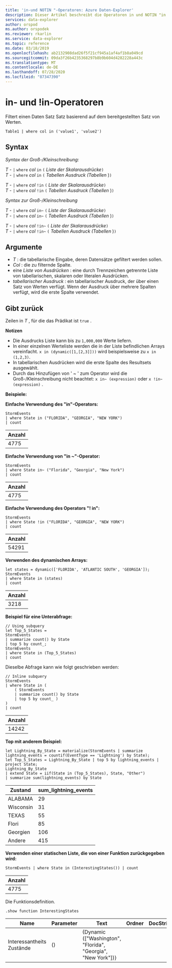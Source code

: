 ```yaml
---
title: 'in-und NOTIN "-Operatoren: Azure Daten-Explorer'
description: Dieser Artikel beschreibt die Operatoren in und NOTIN "in Azure Daten-Explorer.
services: data-explorer
author: orspod
ms.author: orspodek
ms.reviewer: rkarlin
ms.service: data-explorer
ms.topic: reference
ms.date: 03/18/2019
ms.openlocfilehash: ab2132908dad26f5f21cf945a1af4af1b8a049cd
ms.sourcegitcommit: 09da3f26b4235368297b8b9b604d4282228a443c
ms.translationtype: MT
ms.contentlocale: de-DE
ms.lasthandoff: 07/28/2020
ms.locfileid: "87347390"
---
```

# <a name="in-and-in-operators"></a>in- und !in-Operatoren

Filtert einen Daten Satz Satz basierend auf dem bereitgestellten Satz von Werten.

```kusto
Table1 | where col in ('value1', 'value2')
```

## <a name="syntax"></a>Syntax

*Syntax der Groß-/Kleinschreibung:*

*T* - `|` `where` *col* `in` `(` *Liste der Skalarausdrücke*`)`   
*T* - `|` `where` *col* `in` `(` *Tabellen Ausdruck (Tabellen* )`)`   
 
*T* - `|` `where` *col* `!in` `(` *Liste der Skalarausdrücke*`)`  
*T* - `|` `where` *col* `!in` `(` *Tabellen Ausdruck (Tabellen* )`)`   

*Syntax zur Groß-/Kleinschreibung*

*T* - `|` `where` *col* `in~` `(` *Liste der Skalarausdrücke*`)`   
*T* - `|` `where` *col* `in~` `(` *Tabellen Ausdruck (Tabellen* )`)`   
 
*T* - `|` `where` *col* `!in~` `(` *Liste der Skalarausdrücke*`)`  
*T* - `|` `where` *col* `!in~` `(` *Tabellen Ausdruck (Tabellen* )`)`   

## <a name="arguments"></a>Argumente

* *T* : die tabellarische Eingabe, deren Datensätze gefiltert werden sollen.
* *Col* : die zu filternde Spalte.
* eine *Liste von Ausdrücken* : eine durch Trennzeichen getrennte Liste von tabellarischen, skalaren oder literalen Ausdrücken.
* *tabellarischer Ausdruck* : ein tabellarischer Ausdruck, der über einen Satz von Werten verfügt. Wenn der Ausdruck über mehrere Spalten verfügt, wird die erste Spalte verwendet.

## <a name="returns"></a>Gibt zurück

Zeilen in *T* , für die das Prädikat ist `true` .

**Notizen**

* Die Ausdrucks Liste kann bis zu `1,000,000` Werte liefern.
* In einer einzelnen Werteliste werden die in der Liste befindlichen Arrays vereinfacht. `x in (dynamic([1,[2,3]]))` wird beispielsweise zu `x in (1,2,3)`.
* In tabellarischen Ausdrücken wird die erste Spalte des Resultsets ausgewählt.
* Durch das Hinzufügen von ' ~ ' zum Operator wird die Groß-/Kleinschreibung nicht beachtet: `x in~ (expression)` oder `x !in~ (expression)` .

**Beispiele:**  

**Einfache Verwendung des "in"-Operators:**  

<!-- csl: https://help.kusto.windows.net:443/Samples -->
```kusto
StormEvents 
| where State in ("FLORIDA", "GEORGIA", "NEW YORK") 
| count
```

|Anzahl|
|---|
|4775|  


**Einfache Verwendung von "in ~"-Operator:**  

<!-- csl: https://help.kusto.windows.net:443/Samples -->
```kusto
StormEvents 
| where State in~ ("Florida", "Georgia", "New York") 
| count
```

|Anzahl|
|---|
|4775|  

**Einfache Verwendung des Operators "! in":**  

<!-- csl: https://help.kusto.windows.net:443/Samples -->
```kusto
StormEvents 
| where State !in ("FLORIDA", "GEORGIA", "NEW YORK") 
| count
```

|Anzahl|
|---|
|54291|  


**Verwenden des dynamischen Arrays:**

<!-- csl: https://help.kusto.windows.net:443/Samples -->
```kusto
let states = dynamic(['FLORIDA', 'ATLANTIC SOUTH', 'GEORGIA']);
StormEvents 
| where State in (states)
| count
```

|Anzahl|
|---|
|3218|


**Beispiel für eine Unterabfrage:**  

<!-- csl: https://help.kusto.windows.net:443/Samples -->
```kusto
// Using subquery
let Top_5_States = 
StormEvents
| summarize count() by State
| top 5 by count_; 
StormEvents 
| where State in (Top_5_States) 
| count
```

Dieselbe Abfrage kann wie folgt geschrieben werden:

<!-- csl: https://help.kusto.windows.net:443/Samples -->
```kusto
// Inline subquery 
StormEvents 
| where State in (
    ( StormEvents
    | summarize count() by State
    | top 5 by count_ )
) 
| count
```

|Anzahl|
|---|
|14242|  

**Top mit anderem Beispiel:**  

<!-- csl: https://help.kusto.windows.net:443/Samples -->
```kusto
let Lightning_By_State = materialize(StormEvents | summarize lightning_events = countif(EventType == 'Lightning') by State);
let Top_5_States = Lightning_By_State | top 5 by lightning_events | project State; 
Lightning_By_State
| extend State = iif(State in (Top_5_States), State, "Other")
| summarize sum(lightning_events) by State 
```

| Zustand     | sum_lightning_events |
|-----------|----------------------|
| ALABAMA   | 29                   |
| Wisconsin | 31                   |
| TEXAS     | 55                   |
| Flori   | 85                   |
| Georgien   | 106                  |
| Andere     | 415                  |

**Verwenden einer statischen Liste, die von einer Funktion zurückgegeben wird:**  

<!-- csl: https://help.kusto.windows.net:443/Samples -->
```kusto
StormEvents | where State in (InterestingStates()) | count

```

|Anzahl|
|---|
|4775|  

Die Funktionsdefinition.

<!-- csl: https://help.kusto.windows.net:443/Samples -->
```kusto
.show function InterestingStates
```

|Name|Parameter|Text|Ordner|DocString|
|---|---|---|---|---|
|Interessantheits Zustände|()|{Dynamic (["Washington", "Florida", "Georgia", "New York"])}
